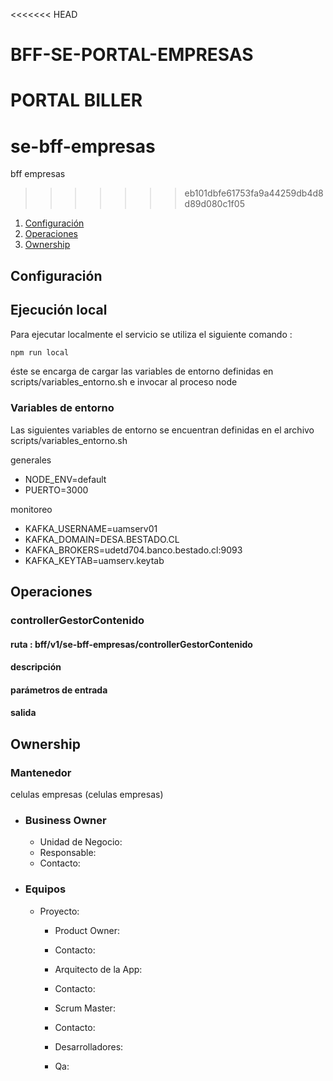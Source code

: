 <<<<<<< HEAD
# BFF-SE-PORTAL-EMPRESAS

PORTAL BILLER
=======
# se-bff-empresas

bff empresas
>>>>>>> eb101dbfe61753fa9a44259db4d8d89d080c1f05

1. [Configuración](/readme.md#1-ownership)
2. [Operaciones](/readme.md#2-operaciones)
3. [Ownership](/readme.md#3-api-spec)

## Configuración

## Ejecución local

Para ejecutar localmente el servicio se utiliza el siguiente comando :
```bash
npm run local
```
éste se encarga de cargar las variables de entorno definidas en scripts/variables_entorno.sh
e invocar al proceso node

### Variables de entorno

Las siguientes variables de entorno se encuentran definidas
en el archivo scripts/variables_entorno.sh

generales

* NODE_ENV=default
* PUERTO=3000

monitoreo

* KAFKA_USERNAME=uamserv01
* KAFKA_DOMAIN=DESA.BESTADO.CL
* KAFKA_BROKERS=udetd704.banco.bestado.cl:9093
* KAFKA_KEYTAB=uamserv.keytab



## Operaciones


### controllerGestorContenido

#### ruta : bff/v1/se-bff-empresas/controllerGestorContenido

#### descripción

#### parámetros de entrada

#### salida



## Ownership

### Mantenedor

celulas empresas (celulas empresas)

- ### Business Owner
    - Unidad de Negocio:
    - Responsable:
    - Contacto:
- ### Equipos
  - Proyecto: 
    - Product Owner: 
    - Contacto: 
    - Arquitecto de la App: 
    - Contacto: 
    - Scrum Master:
    - Contacto: 
    - Desarrolladores:

    - Qa:
